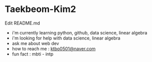 # Taekbeom-Kim2

Edit README.md

 - i'm currently learning python, github, data science, linear algebra
 - i'm looking for help with data science, linear algebra
 - ask me about web dev
 - how to reach me : ktbo0501@naver.com
 - fun fact : mbti - intp
